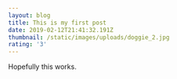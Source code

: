 ```yaml
---
layout: blog
title: This is my first post
date: 2019-02-12T21:41:32.191Z
thumbnail: /static/images/uploads/doggie_2.jpg
rating: '3'
---
```

Hopefully this works.
